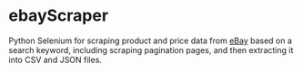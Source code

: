 # ebayScraper
Python Selenium for scraping product and price data from [eBay](https://www.ebay.com/) based on a search keyword, including scraping pagination pages, and then extracting it into CSV and JSON files.
